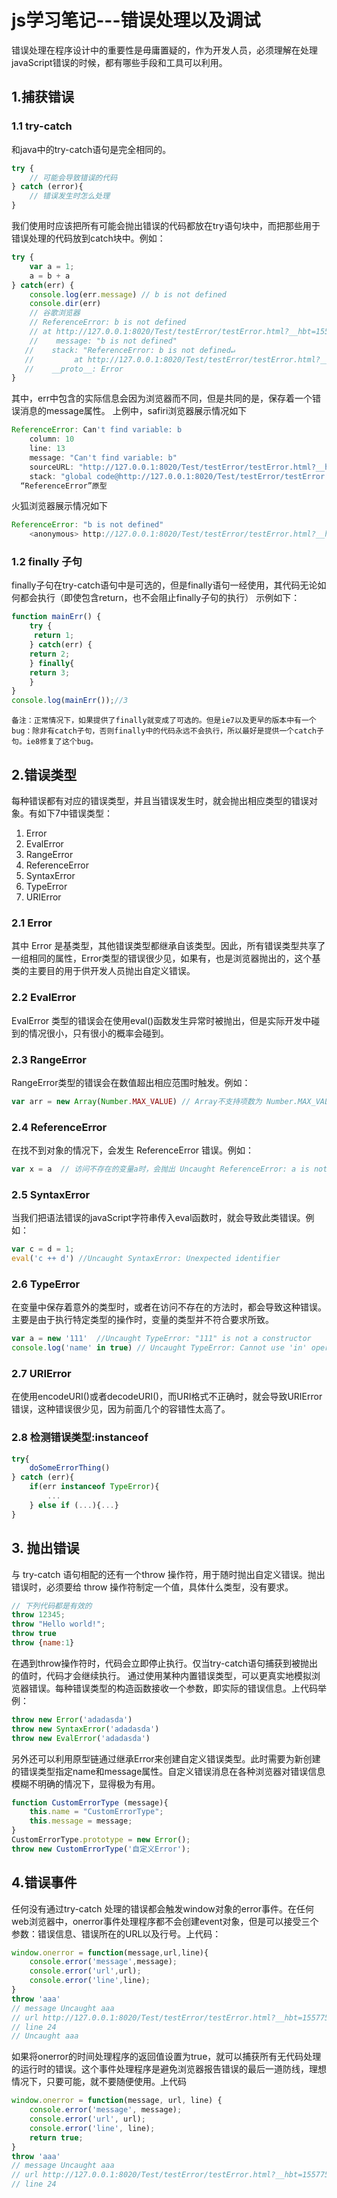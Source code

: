# js学习笔记---错误处理以及调试
错误处理在程序设计中的重要性是毋庸置疑的，作为开发人员，必须理解在处理javaScript错误的时候，都有哪些手段和工具可以利用。

## 1.捕获错误
### 1.1 try-catch
和java中的try-catch语句是完全相同的。
```javaScript
try {
    // 可能会导致错误的代码
} catch (error){
    // 错误发生时怎么处理
}
```
我们使用时应该把所有可能会抛出错误的代码都放在try语句块中，而把那些用于错误处理的代码放到catch块中。例如：
```javaScript
try {
    var a = 1;
    a = b + a
} catch(err) {
    console.log(err.message) // b is not defined
    console.dir(err) 
    // 谷歌浏览器
    // ReferenceError: b is not defined
    // at http://127.0.0.1:8020/Test/testError/testError.html?__hbt=1557728732520:13:5
    //    message: "b is not defined"
   //    stack: "ReferenceError: b is not defined↵    
   //         at http://127.0.0.1:8020/Test/testError/testError.html?__hbt=1557728732520:13:5"
   //    __proto__: Error
}
```
其中，err中包含的实际信息会因为浏览器而不同，但是共同的是，保存着一个错误消息的message属性。
上例中，safiri浏览器展示情况如下
```javaScript
ReferenceError: Can't find variable: b
    column: 10
    line: 13
    message: "Can't find variable: b"
    sourceURL: "http://127.0.0.1:8020/Test/testError/testError.html?__hbt=1557728732520"
    stack: "global code@http://127.0.0.1:8020/Test/testError/testError.html?__hbt=1557728732520:13:10"
  “ReferenceError”原型
```
火狐浏览器展示情况如下
```javaScript
ReferenceError: "b is not defined"
    <anonymous> http://127.0.0.1:8020/Test/testError/testError.html?__hbt=1557728732520:13
```

### 1.2 finally 子句
finally子句在try-catch语句中是可选的，但是finally语句一经使用，其代码无论如何都会执行（即使包含return，也不会阻止finally子句的执行）
示例如下：
```javaScript
function mainErr() {
    try {
	 return 1;
    } catch(err) {
	return 2;
    } finally{
	return 3;
    }
}
console.log(mainErr());//3 
```
```
备注：正常情况下，如果提供了finally就变成了可选的。但是ie7以及更早的版本中有一个bug：除非有catch子句，否则finally中的代码永远不会执行，所以最好是提供一个catch子句。ie8修复了这个bug。
```

## 2.错误类型
每种错误都有对应的错误类型，并且当错误发生时，就会抛出相应类型的错误对象。有如下7中错误类型：
1. Error
2. EvalError
3. RangeError
4. ReferenceError
5. SyntaxError
6. TypeError
7. URIError
### 2.1  Error
其中 Error 是基类型，其他错误类型都继承自该类型。因此，所有错误类型共享了一组相同的属性，Error类型的错误很少见，如果有，也是浏览器抛出的，这个基类的主要目的用于供开发人员抛出自定义错误。

### 2.2 EvalError 
EvalError 类型的错误会在使用eval()函数发生异常时被抛出，但是实际开发中碰到的情况很小，只有很小的概率会碰到。

### 2.3 RangeError
RangeError类型的错误会在数值超出相应范围时触发。例如：
```javaScript
var arr = new Array(Number.MAX_VALUE) // Array不支持项数为 Number.MAX_VALUE
```

### 2.4 ReferenceError
在找不到对象的情况下，会发生 ReferenceError 错误。例如：
```javaScript
var x = a  // 访问不存在的变量a时，会抛出 Uncaught ReferenceError: a is not defined  
```

### 2.5 SyntaxError
 当我们把语法错误的javaScript字符串传入eval函数时，就会导致此类错误。例如：
 ```javaScript
var c = d = 1;
eval('c ++ d') //Uncaught SyntaxError: Unexpected identifier
```

### 2.6 TypeError
在变量中保存着意外的类型时，或者在访问不存在的方法时，都会导致这种错误。主要是由于执行特定类型的操作时，变量的类型并不符合要求所致。
```javaScript
var a = new '111'  //Uncaught TypeError: "111" is not a constructor
console.log('name' in true) // Uncaught TypeError: Cannot use 'in' operator to search for 'name' in true
```

### 2.7 URIError
在使用encodeURI()或者decodeURI()，而URI格式不正确时，就会导致URIError错误，这种错误很少见，因为前面几个的容错性太高了。

### 2.8 检测错误类型:instanceof
```javaScript
try{
    doSomeErrorThing()
} catch (err){
    if(err instanceof TypeError){
        ...
    } else if (...){...}
}
```

## 3. 抛出错误
与 try-catch 语句相配的还有一个throw 操作符，用于随时抛出自定义错误。抛出错误时，必须要给 throw 操作符制定一个值，具体什么类型，没有要求。
```javaScript
// 下列代码都是有效的
throw 12345;
throw "Hello world!";
throw true
throw {name:1}
```
在遇到throw操作符时，代码会立即停止执行。仅当try-catch语句捕获到被抛出的值时，代码才会继续执行。
通过使用某种内置错误类型，可以更真实地模拟浏览器错误。每种错误类型的构造函数接收一个参数，即实际的错误信息。上代码举例：
```javaScript
throw new Error('adadasda')
throw new SyntaxError('adadasda')
throw new EvalError('adadasda')
```
另外还可以利用原型链通过继承Error来创建自定义错误类型。此时需要为新创建的错误类型指定name和message属性。自定义错误消息在各种浏览器对错误信息模糊不明确的情况下，显得极为有用。
```javaScript
function CustomErrorType (message){
    this.name = "CustomErrorType";
    this.message = message;
}
CustomErrorType.prototype = new Error();
throw new CustomErrorType('自定义Error');
```

## 4.错误事件
任何没有通过try-catch 处理的错误都会触发window对象的error事件。在任何web浏览器中，onerror事件处理程序都不会创建event对象，但是可以接受三个参数：错误信息、错误所在的URL以及行号。上代码：
```javaScript
window.onerror = function(message,url,line){
    console.error('message',message);
    console.error('url',url);
    console.error('line',line);
}
throw 'aaa'
// message Uncaught aaa
// url http://127.0.0.1:8020/Test/testError/testError.html?__hbt=1557751037433
// line 24
// Uncaught aaa
```
如果将onerror的时间处理程序的返回值设置为true，就可以捕获所有无代码处理的运行时的错误。这个事件处理程序是避免浏览器报告错误的最后一道防线，理想情况下，只要可能，就不要随便使用。上代码
```javaScript
window.onerror = function(message, url, line) {
    console.error('message', message);
    console.error('url', url);
    console.error('line', line);
    return true;
}
throw 'aaa'
// message Uncaught aaa
// url http://127.0.0.1:8020/Test/testError/testError.html?__hbt=1557751037433
// line 24
```
